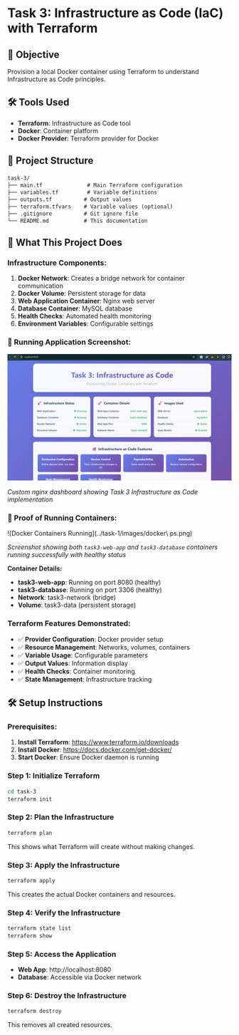 # Task 3: Infrastructure as Code (IaC) with Terraform

## 🎯 Objective
Provision a local Docker container using Terraform to understand Infrastructure as Code principles.

## 🛠️ Tools Used
- **Terraform**: Infrastructure as Code tool
- **Docker**: Container platform
- **Docker Provider**: Terraform provider for Docker

## 📁 Project Structure
```
task-3/
├── main.tf              # Main Terraform configuration
├── variables.tf         # Variable definitions
├── outputs.tf          # Output values
├── terraform.tfvars    # Variable values (optional)
├── .gitignore          # Git ignore file
└── README.md           # This documentation
```

## 🚀 What This Project Does

### **Infrastructure Components:**
1. **Docker Network**: Creates a bridge network for container communication
2. **Docker Volume**: Persistent storage for data
3. **Web Application Container**: Nginx web server
4. **Database Container**: MySQL database
5. **Health Checks**: Automated health monitoring
6. **Environment Variables**: Configurable settings

### **📸 Running Application Screenshot:**

![Task 3: Infrastructure as Code with Terraform](../task-1/images/Terraform&Docker.png)

*Custom nginx dashboard showing Task 3 Infrastructure as Code implementation*

### **🐳 Proof of Running Containers:**

![Docker Containers Running](../task-1/images/docker\ ps.png)

*Screenshot showing both `task3-web-app` and `task3-database` containers running successfully with healthy status*

**Container Details:**
- **task3-web-app**: Running on port 8080 (healthy)
- **task3-database**: Running on port 3306 (healthy)
- **Network**: task3-network (bridge)
- **Volume**: task3-data (persistent storage)


### **Terraform Features Demonstrated:**
- ✅ **Provider Configuration**: Docker provider setup
- ✅ **Resource Management**: Networks, volumes, containers
- ✅ **Variable Usage**: Configurable parameters
- ✅ **Output Values**: Information display
- ✅ **Health Checks**: Container monitoring
- ✅ **State Management**: Infrastructure tracking

## 🛠️ Setup Instructions

### **Prerequisites:**
1. **Install Terraform**: https://www.terraform.io/downloads
2. **Install Docker**: https://docs.docker.com/get-docker/
3. **Start Docker**: Ensure Docker daemon is running

### **Step 1: Initialize Terraform**
```bash
cd task-3
terraform init
```

### **Step 2: Plan the Infrastructure**
```bash
terraform plan
```
This shows what Terraform will create without making changes.

### **Step 3: Apply the Infrastructure**
```bash
terraform apply
```
This creates the actual Docker containers and resources.

### **Step 4: Verify the Infrastructure**
```bash
terraform state list
terraform show
```

### **Step 5: Access the Application**
- **Web App**: http://localhost:8080
- **Database**: Accessible via Docker network

### **Step 6: Destroy the Infrastructure**
```bash
terraform destroy
```
This removes all created resources.